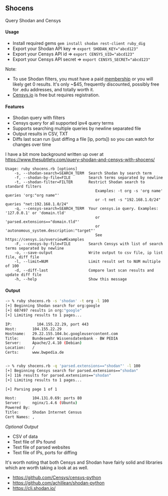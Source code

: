 ## Shocens

Query Shodan and Censys

#### Usage

* Install required gems                 `gem install shodan rest-client ruby_dig`
* Export your Shodan API key            => `export SHODAN_KEY="abcd123"`
* Export your Censys API id             => `export CENSYS_UID="abcd123"`
* Export your Censys API secret         => `export CENSYS_SECRET="abcd123"`

Note:

* To use Shodan filters, you must have a paid [membership](https://account.shodan.io/) or you will likely get 0 results.
It's only ~$45, frequently discounted, possibly free for .edu addresses, and totally worth it.
* [Censys.io](https://censys.io/) is free but requires registration.

#### Features
* Shodan query with filters
* Censys query for all supported ipv4 query terms
* Supports searching multiple queries by newline separated file
* Output results in CSV, TXT
* Diffs last scan run (just diffing a file [ip, ports]) so you can watch for changes over time

I have a bit more background written up over at https://www.thesubtlety.com/query-shodan-and-censys-with-shocens/

```
Usage: ruby shocens.rb [options]
    -s, --shodan-search=SEARCH_TERM  Search Shodan by search term
    -f, --shodan-by-file=FILE        Search terms separated by newline
    -t, --shodan-filter=FILTER       Restrict Shodan search to standard filters
                                        Examples: -t org -s 'org name' queries 'org:"org name"'
                                        or -t net -s "192.168.1.0/24" queries "net:192.168.1.0/24"
    -q, --censys-search=SEARCH_TERM  Your censys.io query. Examples: '127.0.0.1' or 'domain.tld'
                                        or 'parsed.extensions=="domain.tld"'
                                        or 'autonomous_system.description:"target"'
                                        See https://censys.io/overview#Examples
    -F, --censys-by-file=FILE        Search Censys with list of search terms separated by newline
    -o, --save-output                Write output to csv file, ip list file, diff file
    -l, --limit=NUM                  Limit result set to NUM multiple of 100
    -d, --diff-last                  Compare last scan results and update diff file
    -h, --help                       Show this message
```

#### Output

```bash
-> % ruby shocens.rb -s 'shodan' -t org -l 100
[+] Beginning Shodan search for org:google
[+] 687497 results in org:"google"
[+] Limiting results to 1 pages...

IP:		      104.155.22.29, port 443
Host:		104.155.22.29
Hostname:	29.22.155.104.bc.googleusercontent.com
Title:		Bundeswehr Wissensdatenbank - BW PEDIA
Server:		Apache/2.4.10 (Debian)
Location:	/
Certs:		www.bwpedia.de 


-> % ruby shocens.rb -q 'parsed.extensions=="shodan"' -l 100 
[+] Beginning Censys search for parsed.extensions=="shodan"
[+] 116 results for parsed.extensions=="shodan"
[+] Limiting results to 1 pages...

[+] Parsing page 1 of 1

Host:		104.131.0.69: ports 80
Server:		nginx/1.4.6 (Ubuntu)
Powered By:	
Title:		Shodan Internet Census
Cert Names:	, 

```
*Optional Output*

* CSV of data
* Text file of IPs found
* Text file of parsed websites 
* Text file of IPs, ports for diffing

It's worth noting that both Censys and Shodan have fairly solid and libraries which are worth taking a look at as well.

* https://github.com/Censys/censys-python
* https://github.com/achillean/shodan-python
* https://cli.shodan.io/

